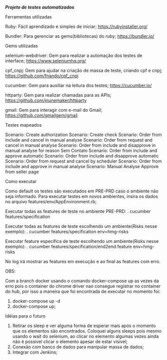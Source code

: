 ***Projeto de testes automatizados***

Ferramentas utilizadas

Ruby: Fácil aprendizado e simples de iniciar;
https://rubyinstaller.org/

Bundler: Para gerenciar as gems(bibliotecas) do ruby;
https://bundler.io/


Gems utilizadas

selenium-webdriver: Gem para realizar a automação dos testes de interface;
https://www.seleniumhq.org/

cpf_cnpj: Gem para ajudar na criação de massa de teste, criando cpf e cnpj;
https://github.com/fnando/cpf_cnpj

cucumber: Gem para auxiliar na leitura dos testes;
https://cucumber.io/

httparty: Gem para realizar chamadas para as APIs;
https://github.com/jnunemaker/httparty

gmail: Gem para interagir com e-mail do Gmail;
https://github.com/gmailgem/gmail



Testes mapeados

Scenario: Create authorization
Scenario: Create check
Scenario: Order from include and cancel in manual analyse
Scenario: Order from request and cancel in manual analyse
Scenario: Order from include and disapprove in manual analyse for reason Sem Contato
Scenario: Order from include and approve automatic
Scenario: Order from include and disapprove automatic
Scenario: Order from request and cancel by scheduler
Scenario: Order from include and approve in manual analyse
Scenario: Manual Analyse Approve from seller page





Como executar

Como default os testes são executados em PRE-PRD caso o ambiente não seja informado. Para executar testes em novos ambientes, insira os dados no arquivo features/env/AppEnvironment.rb;

Executar todas as features de teste no ambiente PRE-PRD:
. cucumber features/specification

Executar todas as features de teste escolhendo um ambiente(Risks nesse exemplo):
. cucumber features/specification env=hmg-risks

Executar feature específica de teste escolhendo um ambiente(Risks nesse exemplo):
. cucumber features/specification/end2end.feature env=hmg-risks

No log irá mostrar as features em execução e ao final as features com erro.

OBS:

Com a branch docker usando o comando docker-compose up as vezes da erro pois o container do chrome driver nao consegue registrar no container do hub, por isso a maneira que foi encontrada de executar no momento foi:
1. docker-compose up -d
2. docker-compose up;


Idéias para o futuro

1. Retirar os sleep e ver alguma forma de esperar mais após o momento que os elementos são encontrados. Coloquei alguns sleeps pois mesmo usando o wait do selenium, ao clicar no elemento algumas vezes ainda não é possivel clicar o elemento apesar de estar visivel;
2. Conexão com banco de dados para manipular massa de dados;
3. Integrar com Jenkins;
